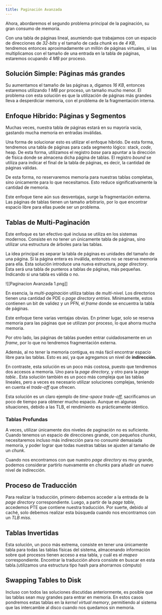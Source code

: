 ```yaml
---
title: Paginación Avanzada
---
```


Ahora, abordaremos el segundo problema principal de la paginación, su gran consumo de memoria.

Con una tabla de páginas lineal, asumiendo que trabajamos con un espacio de direcciones de *32-bits* y el tamaño de cada *chunk* es de *4 KB*, tendremos entonces aproximadamente un millón de páginas virtuales, si las multiplicamos con el tamaño de una entrada en la tabla de páginas, estaremos ocupando *4 MB* por proceso.

## Solución Simple: Páginas más grandes

Su aumentamos el tamaño de las páginas a, digamos *16 KB*, entonces estaremos utilizando *1 MB* por proceso, un tamaño mucho menor. El problema con esta solución es que la utilización de páginas más grandes lleva a desperdiciar memoria, con el problema de la fragmentación interna.

## Enfoque Híbrido: Páginas y Segmentos

Muchas veces, nuestra tabla de páginas estará en su mayoría vacía, gastando mucha memoria en entradas inválidas.

Una forma de solucionar esto es utilizar el enfoque híbrido. De esta forma, tendremos una tabla de páginas para cada segmento lógico: stack, *code*, heap. De esta forma, utilizamos el registro *base* para apuntar a la dirección de física donde se almacena dicha página de tablas. El registro *bound* se utiliza para indicar el final de la tabla de páginas, es decir, la cantidad de páginas válidas.

De esta forma, no reservaremos memoria para nuestras tablas completas, sino únicamente para lo que necesitamos. Esto reduce significativamente la cantidad de memoria.

Este enfoque tiene aún sus desventajas, surge la fragmentación externa. Las páginas de tablas tienen un tamaño arbitrario, por lo que encontrar espacio libre para ellas puede ser un problema.

## Tablas de Multi-Paginación

Este enfoque es tan efectivo qué inclusa se utiliza en los sistemas modernos. Consiste en no tener un únicamente tabla de páginas, sino utilizar una estructura de árboles para las tablas.

La idea principal es separar la tabla de páginas es unidades del tamaño de una página. Si la página entera es inválida, entonces no se reserva memoria para ella. Esta solución introduce una nueva estructura, *page directory*. Esta será una tabla de punteros a tablas de páginas, más pequeñas. Indicando si una tabla es válida o no.

![[Paginacion Avanzada 1.png]]

En esencia, la *multi-paginación* utiliza tablas de *multi-nivel.* Los directorios tienen una cantidad de PDE o *page directory entries*. Mínimamente, estos contienen un bit de validez y un PFN, el *frame* donde se encuentra la tabla de páginas.

Este enfoque tiene varias ventajas obvias. En primer lugar, solo se reserva memoria para las páginas que se utilizan por proceso, lo que ahorra mucha memoria.

Por otro lado, las páginas de tablas pueden entrar cuidadosamente en un *frame*, por lo que no tendremos fragmentación externa.

Además, al no tener la memoria contigua, es más fácil encontrar espacio libre para las tablas. Esto es así, ya que agregamos un nivel de **indirección.**

En contraste, esta solución es un poco más costosa, puesto que tendremos dos accesos a memoria. Uno para la *page directory,* y otro para la *page table.*. Esta solución también es un poco más compleja que las tablas lineales, pero a veces es necesario utilizar soluciones complejas, teniendo en cuenta el *trade-off* que ofrecen.

Esta solución es un claro ejemplo de *time-space trade-off,* sacrificamos un poco de tiempo para obtener mucho espacio. Aunque en algunas situaciones, debido a las TLB, el rendimiento es prácticamente idéntico.

### Tablas Profundas

A veces, utilizar únicamente dos niveles de paginación no es suficiente. Cuando tenemos un espacio de direcciones grande, con pequeños *chunks*, necesitaremos incluso más indirección para no consumir demasiada memoria, y poder lograr que todas nuestras tablas se ajusten al tamaño de un *chunk*.

Cuando nos encontramos con que nuestro *page directory* es muy grande, podemos considerar partirlo nuevamente en *chunks* para añadir un nuevo nivel de indirección.

## Proceso de Traducción

Para realizar la traducción, primero debemos acceder a la entrada de la *page directory* correspondiente. Luego, a partir de la *page table*, accedemos PTE que contiene nuestra traducción. Por suerte, debido al caché, solo debemos realizar esta búsqueda cuando nos encontramos con un *TLB miss*.

## Tablas Invertidas

Esta solución, un poco más extrema, consiste en tener una únicamente tabla para todas las tablas físicas del sistema, almacenando información sobre qué procesos tienen acceso a esa tabla, y cuál es el *mapeo* correspondiente. Encontrar la traducción ahora consiste en buscar en esta tabla.(utilizamos una estructura tipo hash para ahorrarnos cómputo)

## Swapping Tables to Disk

Incluso con todos las soluciones discutidas anteriormente, es posible que las tablas sean muy grandes para entrar en memoria. En estos casos pondremos estas tablas en la *kernel virtual memory*, permitiendo al sistema que las intercambie al disco cuando nos quedamos sin memoria.
